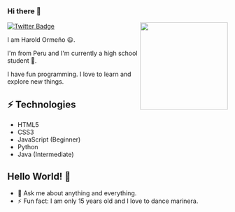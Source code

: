 ### Hi there 👋

<img align='right' src='https://user-images.githubusercontent.com/5713670/87202985-820dcb80-c2b6-11ea-9f56-7ec461c497c3.gif' width='200"'>

[![Twitter Badge](https://img.shields.io/badge/-@Haroldom3-1ca0f1?style=flat-square&labelColor=1ca0f1&logo=twitter&logoColor=white&link=https://twitter.com/Harold_om3)](https://twitter.com/Harold_om3) 
<p>I am Harold Ormeño 😃. <p>
<p>I'm from Peru and I'm currently a high school student 🏫. 
  
I have fun programming. I love to learn and explore new things.<p>

## ⚡ Technologies
- HTML5
- CSS3
- JavaScript (Beginner)
- Python
- Java (Intermediate)


## Hello World! 🤔
- 💬 Ask me about anything and everything.
- ⚡ Fun fact: I am only 15 years old and I love to dance marinera.


